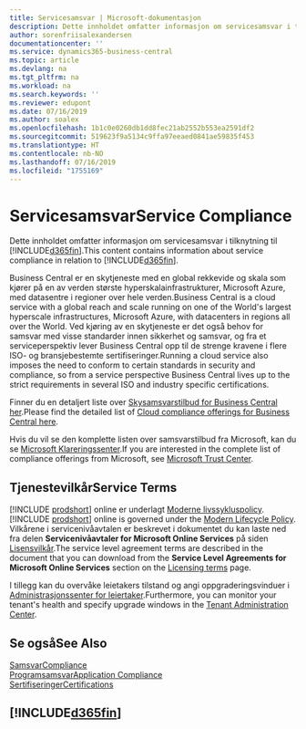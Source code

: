 ```yaml
---
title: Servicesamsvar | Microsoft-dokumentasjon
description: Dette innholdet omfatter informasjon om servicesamsvar i tilknytning til Business Central.
author: sorenfriisalexandersen
documentationcenter: ''
ms.service: dynamics365-business-central
ms.topic: article
ms.devlang: na
ms.tgt_pltfrm: na
ms.workload: na
ms.search.keywords: ''
ms.reviewer: edupont
ms.date: 07/16/2019
ms.author: soalex
ms.openlocfilehash: 1b1c0e0260db1dd8fec21ab2552b553ea2591df2
ms.sourcegitcommit: 519623f9a5134c9ffa97eeaed0841ae59835f453
ms.translationtype: HT
ms.contentlocale: nb-NO
ms.lasthandoff: 07/16/2019
ms.locfileid: "1755169"
---
```

# <a name="service-compliance"></a><span data-ttu-id="a4d1d-103">Servicesamsvar</span><span class="sxs-lookup"><span data-stu-id="a4d1d-103">Service Compliance</span></span>
<span data-ttu-id="a4d1d-104">Dette innholdet omfatter informasjon om servicesamsvar i tilknytning til [!INCLUDE[d365fin](../includes/d365fin_md.md)].</span><span class="sxs-lookup"><span data-stu-id="a4d1d-104">This content contains information about service compliance in relation to [!INCLUDE[d365fin](../includes/d365fin_md.md)].</span></span>  

<span data-ttu-id="a4d1d-105">Business Central er en skytjeneste med en global rekkevide og skala som kjører på en av verden største hyperskalainfrastrukturer, Microsoft Azure, med datasentre i regioner over hele verden.</span><span class="sxs-lookup"><span data-stu-id="a4d1d-105">Business Central is a cloud service with a global reach and scale running on one of the World's largest hyperscale infrastructures, Microsoft Azure, with datacenters in regions all over the World.</span></span> <span data-ttu-id="a4d1d-106">Ved kjøring av en skytjeneste er det også behov for samsvar med visse standarder innen sikkerhet og samsvar, og fra et serviceperspektiv lever Business Central opp til de strenge kravene i flere ISO- og bransjebestemte sertifiseringer.</span><span class="sxs-lookup"><span data-stu-id="a4d1d-106">Running a cloud service also imposes the need to conform to certain standards in security and compliance, so from a service perspective Business Central lives up to the strict requirements in several ISO and industry specific certifications.</span></span>

<span data-ttu-id="a4d1d-107">Finner du en detaljert liste over [Skysamsvarstilbud for Business Central her](https://aka.ms/d365-compliance-list).</span><span class="sxs-lookup"><span data-stu-id="a4d1d-107">Please find the detailed list of [Cloud compliance offerings for Business Central here](https://aka.ms/d365-compliance-list).</span></span>

<span data-ttu-id="a4d1d-108">Hvis du vil se den komplette listen over samsvarstilbud fra Microsoft, kan du se [Microsoft Klareringssenter](https://www.microsoft.com/en-us/trustcenter/compliance/complianceofferings).</span><span class="sxs-lookup"><span data-stu-id="a4d1d-108">If you are interested in the complete list of compliance offerings from Microsoft, see [Microsoft Trust Center](https://www.microsoft.com/en-us/trustcenter/compliance/complianceofferings).</span></span>

## <a name="service-terms"></a><span data-ttu-id="a4d1d-109">Tjenestevilkår</span><span class="sxs-lookup"><span data-stu-id="a4d1d-109">Service Terms</span></span>

<span data-ttu-id="a4d1d-110">[!INCLUDE [prodshort](../includes/prodshort.md)] online er underlagt [Moderne livssykluspolicy](https://support.microsoft.com/en-us/help/30881/modern-lifecycle-policy).</span><span class="sxs-lookup"><span data-stu-id="a4d1d-110">[!INCLUDE [prodshort](../includes/prodshort.md)] online is governed under the [Modern Lifecycle Policy](https://support.microsoft.com/en-us/help/30881/modern-lifecycle-policy).</span></span> <span data-ttu-id="a4d1d-111">Vilkårene i servicenivåavtalen er beskrevet i dokumentet du kan laste ned fra delen **Servicenivåavtaler for Microsoft Online Services** på siden [Lisensvilkår](https://www.microsoft.com/en-us/licensing/product-licensing/products).</span><span class="sxs-lookup"><span data-stu-id="a4d1d-111">The service level agreement terms are described in the document that you can download from the **Service Level Agreements for Microsoft Online Services** section on the [Licensing terms](https://www.microsoft.com/en-us/licensing/product-licensing/products) page.</span></span>  

<span data-ttu-id="a4d1d-112">I tillegg kan du overvåke leietakers tilstand og angi oppgraderingsvinduer i [Administrasjonssenter for leiertaker](/dynamics365/business-central/dev-itpro/administration/tenant-admin-center).</span><span class="sxs-lookup"><span data-stu-id="a4d1d-112">Furthermore, you can monitor your tenant's health and specify upgrade windows in the [Tenant Administration Center](/dynamics365/business-central/dev-itpro/administration/tenant-admin-center).</span></span>  

## <a name="see-also"></a><span data-ttu-id="a4d1d-113">Se også</span><span class="sxs-lookup"><span data-stu-id="a4d1d-113">See Also</span></span>

[<span data-ttu-id="a4d1d-114">Samsvar</span><span class="sxs-lookup"><span data-stu-id="a4d1d-114">Compliance</span></span>](compliance-overview.md)  
[<span data-ttu-id="a4d1d-115">Programsamsvar</span><span class="sxs-lookup"><span data-stu-id="a4d1d-115">Application Compliance</span></span>](compliance-application-compliance.md)  
[<span data-ttu-id="a4d1d-116">Sertifiseringer</span><span class="sxs-lookup"><span data-stu-id="a4d1d-116">Certifications</span></span>](compliance-certifications.md)  

## [!INCLUDE[d365fin](../includes/free_trial_md.md)]  
